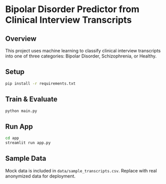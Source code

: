 # Bipolar Disorder Predictor from Clinical Interview Transcripts

## Overview
This project uses machine learning to classify clinical interview transcripts into one of three categories: Bipolar Disorder, Schizophrenia, or Healthy.

## Setup
```bash
pip install -r requirements.txt
```

## Train & Evaluate
```bash
python main.py
```

## Run App
```bash
cd app
streamlit run app.py
```

## Sample Data
Mock data is included in `data/sample_transcripts.csv`. Replace with real anonymized data for deployment.
